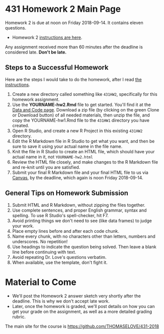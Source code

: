 # 431 Homework 2 Main Page

Homework 2 is due at noon on Friday 2018-09-14. It contains eleven questions.

- Homework 2 [instructions are here](https://github.com/THOMASELOVE/431-2018/blob/master/homework/Homework2/431-2018-hw2.md).

Any assignment received more than 60 minutes after the deadline is considered late. **Don't be late.**

## Steps to a Successful Homework

Here are the steps I would take to do the homework, after I read [the instructions](https://github.com/THOMASELOVE/431-2018/blob/master/homework/Homework2/431-2018-hw2.md).

1. Create a new directory called something like `431HW2`, specifically for this homework assignment.
2. Use the **YOURNAME-hw2.Rmd** file to get started. You'll find it at the [Data and Code page](https://github.com/THOMASELOVE/431-2018-data). Download a zip file (by clicking on the green Clone or Download button) of all needed materials, then unzip the file, and copy the YOURNAME-hw1.Rmd file to the `431HW1` directory you have created.
3. Open R Studio, and create a new R Project in this existing `431HW2` directory. 
4. Edit the R Markdown file in R Studio to get what you want, and then be sure to save it using your actual name in the file name.
5. Knit the file in R Studio to create an HTML file, which should have your actual name in it, not `YOURNAME-hw2.html`
6. Review the HTML file closely, and make changes to the R Markdown file and re-knit until you are satisfied.
7. Submit your final R Markdown file and your final HTML file to us via [Canvas](https://canvas.case.edu), by the deadline, which again is noon Friday 2018-09-14.

## General Tips on Homework Submission

1. Submit HTML and R Markdown, without zipping the files together.
2. Use complete sentences, and proper English grammar, syntax and spelling. To use R Studio's spell-checker, hit F7.
3. Avoid printing things we don't need to see (like data frames) to judge your work.
4. Place empty lines before and after each code chunk.
5. Name every chunk, with no characters other than letters, numbers and underscores. No repetition!
6. Use headings to indicate the question being solved. Then leave a blank line before continuing with text.
7. Avoid repeating Dr. Love's questions verbatim.
8. When available, use the template, don't fight it.

# Material to Come

- We'll post the Homework 2 answer sketch very shortly after the deadline. This is why we don't accept late work. 
- Later, once the homework is graded, we'll post details on how you can get your grade on the assignment, as well as a more detailed grading rubric.

The main site for the course is https://github.com/THOMASELOVE/431-2018
